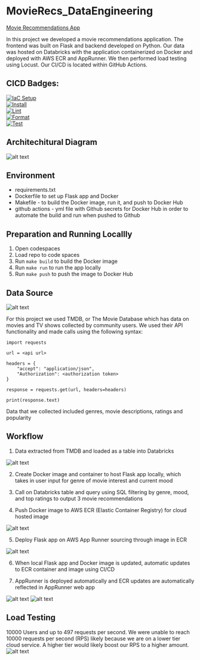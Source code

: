 # MovieRecs_DataEngineering
[Movie Recommendations App](https://ucqrm4zhtb.us-east-2.awsapprunner.com/)

In this project we developed a movie recommendations application. The frontend was built on Flask and backend developed on Python. Our data was hosted on Databricks with the application containerized on Docker and deployed with AWS ECR and AppRunner. We then performed load testing using Locust. Our CI/CD is located within GitHub Actions.

## CICD Badges:
[![IaC Setup](https://github.com/jahnavi-maddhuri/MovieRecs_DataEngineering/actions/workflows/IaC.yml/badge.svg)](https://github.com/jahnavi-maddhuri/MovieRecs_DataEngineering/actions/workflows/IaC.yml) \
[![Install](https://github.com/jahnavi-maddhuri/MovieRecs_DataEngineering/actions/workflows/install.yml/badge.svg)](https://github.com/jahnavi-maddhuri/MovieRecs_DataEngineering/actions/workflows/install.yml) \
[![Lint](https://github.com/jahnavi-maddhuri/MovieRecs_DataEngineering/actions/workflows/lint.yml/badge.svg)](https://github.com/jahnavi-maddhuri/MovieRecs_DataEngineering/actions/workflows/lint.yml) \
[![Format](https://github.com/jahnavi-maddhuri/MovieRecs_DataEngineering/actions/workflows/format.yml/badge.svg)](https://github.com/jahnavi-maddhuri/MovieRecs_DataEngineering/actions/workflows/format.yml) \
[![Test](https://github.com/jahnavi-maddhuri/MovieRecs_DataEngineering/actions/workflows/test.yml/badge.svg)](https://github.com/jahnavi-maddhuri/MovieRecs_DataEngineering/actions/workflows/test.yml)

## Architechitural Diagram

![alt text](images/architechture.png)

## Environment
* requirements.txt 
* Dockerfile to set up Flask app and Docker 
* Makefile - to build the Docker image, run it, and push to Docker Hub
* github actions - yml file with Github secrets for Docker Hub in order to automate the build and run when pushed to Github

## Preparation and Running Locallly
1. Open codespaces 
2. Load repo to code spaces
3. Run `make build` to build the Docker image
4. Run `make run` to run the app locally
5. Run `make push` to push the image to Docker Hub

## Data Source

![alt text](images/tmdb.png)

For this project we used TMDB, or The Movie Database which has data on movies and TV shows collected by community users. We used their API functionality and made calls using the following syntax:

```
import requests

url = <api url>

headers = {
    "accept": "application/json",
    "Authorization": <authorization token>
}

response = requests.get(url, headers=headers)

print(response.text)
```
Data that we collected included genres, movie descriptions, ratings and popularity

## Workflow
1. Data extracted from TMDB and loaded as a table into Databricks

![alt text](images/db.png)

2. Create Docker image and container to host Flask app locally, which takes in user input for genre of movie interest and current mood

3. Call on Databricks table and query using SQL filtering by genre, mood, and top ratings to output 3 movie recommendations 

4. Push Docker image to AWS ECR (Elastic Container Registry) for cloud hosted image

![alt text](images/ecr.png)

5. Deploy Flask app on AWS App Runner sourcing through image in ECR

![alt text](images/apprunner.png)

6. When local Flask app and Docker image is updated, automatic updates to ECR container and image using CI/CD 

7. AppRunner is deployed automatically and ECR updates are automatically reflected in AppRunner web app

![alt text](images/app_screenshot.png)
![alt text](images/app_screenshot_2.png)


## Load Testing
10000 Users and up to 497 requests per second. We were unable to reach 10000 requests per second (RPS) likely because we are on a lower tier cloud service. A higher tier would likely boost our RPS to a higher amount.
![alt text](images/locust.png)

